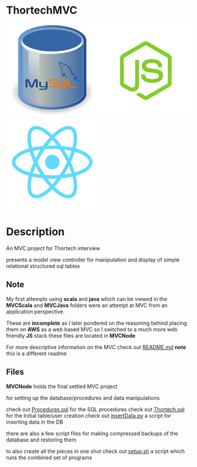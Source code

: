 
# ThortechMVC

[![Mysql][mysql]](https://www.mysql.com/)
[![Nodejs][node]](https://nodejs.org/en/)
[![React][react]](https://facebook.github.io/react/)

[node]:  icons/nodejs-icon-medium.png "Nodejs"
[mysql]: icons/mysql-icon-medium.png "Mysql"
[react]: icons/react-icon-medium.png "React"

# Description

An MVC project for Thortech interview

presents a model view controller for manipulation and display of simple 
relational structured sql tables

## Note

My first attempts using **scala** and **java** which can be viewed
in the **MVCScala** and **MVCJava** folders were an attempt at MVC
from an application perspective.

These are **incomplete** as I later pondered on the reasoning behind
placing them on **AWS** as a web based MVC so I switched to a much more 
web friendly **JS** stack these files are located in **MVCNode**

For more descriptive information on the MVC
check out [README.md](./MVCNode/README.md)
**note** this is a different readme

## Files

**MVCNode** holds the final settled MVC project

for setting up the database/procedures and data manipulations

check out [Procedures.sql](./Procedures.sql) for the SQL procedures
check out [Thortech.sql](./Thortech.sql) for the Initial table/user creation
check out [insertData.py](./insertData.py) a script for inserting data in the DB

there are also a few script files for making compressed backups of the database and restoring them

to also create all the pieces in one shot 
check out [setup.sh](./setup.sh) a script which runs the combined set of programs
